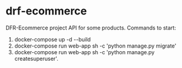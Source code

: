 # drf-ecommerce
DFR-Ecommerce project 
API for some products.
Commands to start:
1. docker-compose up -d --build
2. docker-compose run web-app sh -c 'python manage.py migrate'
3. docker-compose run web-app sh -c 'python manage.py createsuperuser'.
